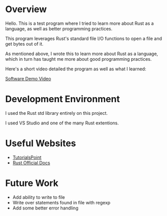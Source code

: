 # Overview

Hello. This is a test program where I tried to learn more about Rust as a language, as well as better programming practices.

This program leverages Rust's standard file I/O functions to open a file and get bytes out of it.

As mentioned above, I wrote this to learn more about Rust as a language, which in turn has taught me more about good programming practices.

Here's a short video detailed the program as well as what I learned:

[Software Demo Video](http://youtube.link.goes.here)

# Development Environment

I used the Rust std library entirely on this project.

I used VS Studio and one of the many Rust extentions.

# Useful Websites

- [TutorialsPoint](https://www.tutorialspoint.com/rust/)
- [Rust Official Docs](https://doc.rust-lang.org/)

# Future Work

- Add ability to write to file
- Write over statements found in file with regexp
- Add some better error handling